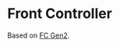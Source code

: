 # Front Controller

Based on [FC Gen2](https://github.com/macformula/front_controller/tree/main/FC_GEN2).
